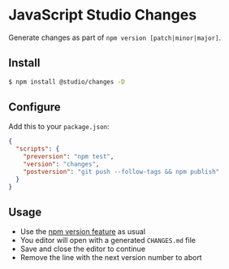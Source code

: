 # JavaScript Studio Changes

Generate changes as part of `npm version [patch|minor|major]`.

## Install

```bash
$ npm install @studio/changes -D
```

## Configure

Add this to your `package.json`:

```json
{
  "scripts": {
    "preversion": "npm test",
    "version": "changes",
    "postversion": "git push --follow-tags && npm publish"
  }
}
```

## Usage

- Use the [npm version feature][1] as usual
- You editor will open with a generated `CHANGES.md` file
- Save and close the editor to continue
- Remove the line with the next version number to abort

[1]: https://docs.npmjs.com/cli/version
